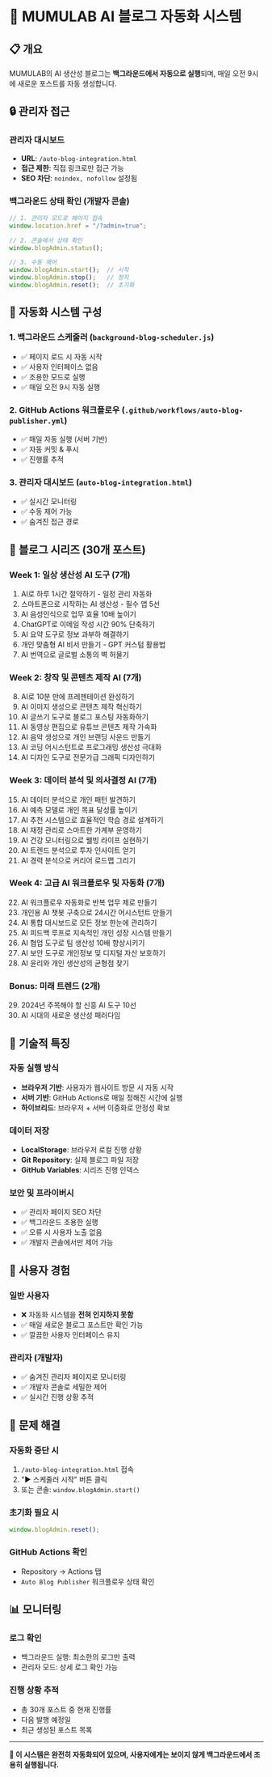 # 🤖 MUMULAB AI 블로그 자동화 시스템

## 📋 개요

MUMULAB의 AI 생산성 블로그는 **백그라운드에서 자동으로 실행**되며, 매일 오전 9시에 새로운 포스트를 자동 생성합니다.

## 🔒 관리자 접근

### 관리자 대시보드
- **URL**: `/auto-blog-integration.html`
- **접근 제한**: 직접 링크로만 접근 가능
- **SEO 차단**: `noindex, nofollow` 설정됨

### 백그라운드 상태 확인 (개발자 콘솔)
```javascript
// 1. 관리자 모드로 페이지 접속
window.location.href = "/?admin=true";

// 2. 콘솔에서 상태 확인
window.blogAdmin.status();

// 3. 수동 제어
window.blogAdmin.start();  // 시작
window.blogAdmin.stop();   // 정지
window.blogAdmin.reset();  // 초기화
```

## 🚀 자동화 시스템 구성

### 1. 백그라운드 스케줄러 (`background-blog-scheduler.js`)
- ✅ 페이지 로드 시 자동 시작
- ✅ 사용자 인터페이스 없음
- ✅ 조용한 모드로 실행
- ✅ 매일 오전 9시 자동 실행

### 2. GitHub Actions 워크플로우 (`.github/workflows/auto-blog-publisher.yml`)
- ✅ 매일 자동 실행 (서버 기반)
- ✅ 자동 커밋 & 푸시
- ✅ 진행률 추적

### 3. 관리자 대시보드 (`auto-blog-integration.html`)
- ✅ 실시간 모니터링
- ✅ 수동 제어 가능
- ✅ 숨겨진 접근 경로

## 📅 블로그 시리즈 (30개 포스트)

### Week 1: 일상 생산성 AI 도구 (7개)
1. AI로 하루 1시간 절약하기 - 일정 관리 자동화
2. 스마트폰으로 시작하는 AI 생산성 - 필수 앱 5선
3. AI 음성인식으로 업무 효율 10배 높이기
4. ChatGPT로 이메일 작성 시간 90% 단축하기
5. AI 요약 도구로 정보 과부하 해결하기
6. 개인 맞춤형 AI 비서 만들기 - GPT 커스텀 활용법
7. AI 번역으로 글로벌 소통의 벽 허물기

### Week 2: 창작 및 콘텐츠 제작 AI (7개)
8. AI로 10분 만에 프레젠테이션 완성하기
9. AI 이미지 생성으로 콘텐츠 제작 혁신하기
10. AI 글쓰기 도구로 블로그 포스팅 자동화하기
11. AI 동영상 편집으로 유튜브 콘텐츠 제작 가속화
12. AI 음악 생성으로 개인 브랜딩 사운드 만들기
13. AI 코딩 어시스턴트로 프로그래밍 생산성 극대화
14. AI 디자인 도구로 전문가급 그래픽 디자인하기

### Week 3: 데이터 분석 및 의사결정 AI (7개)
15. AI 데이터 분석으로 개인 패턴 발견하기
16. AI 예측 모델로 개인 목표 달성률 높이기
17. AI 추천 시스템으로 효율적인 학습 경로 설계하기
18. AI 재정 관리로 스마트한 가계부 운영하기
19. AI 건강 모니터링으로 웰빙 라이프 실현하기
20. AI 트렌드 분석으로 투자 인사이트 얻기
21. AI 경력 분석으로 커리어 로드맵 그리기

### Week 4: 고급 AI 워크플로우 및 자동화 (7개)
22. AI 워크플로우 자동화로 반복 업무 제로 만들기
23. 개인용 AI 챗봇 구축으로 24시간 어시스턴트 만들기
24. AI 통합 대시보드로 모든 정보 한눈에 관리하기
25. AI 피드백 루프로 지속적인 개인 성장 시스템 만들기
26. AI 협업 도구로 팀 생산성 10배 향상시키기
27. AI 보안 도구로 개인정보 및 디지털 자산 보호하기
28. AI 윤리와 개인 생산성의 균형점 찾기

### Bonus: 미래 트렌드 (2개)
29. 2024년 주목해야 할 신흥 AI 도구 10선
30. AI 시대의 새로운 생산성 패러다임

## 🔧 기술적 특징

### 자동 실행 방식
- **브라우저 기반**: 사용자가 웹사이트 방문 시 자동 시작
- **서버 기반**: GitHub Actions로 매일 정해진 시간에 실행
- **하이브리드**: 브라우저 + 서버 이중화로 안정성 확보

### 데이터 저장
- **LocalStorage**: 브라우저 로컬 진행 상황
- **Git Repository**: 실제 블로그 파일 저장
- **GitHub Variables**: 시리즈 진행 인덱스

### 보안 및 프라이버시
- ✅ 관리자 페이지 SEO 차단
- ✅ 백그라운드 조용한 실행
- ✅ 오류 시 사용자 노출 없음
- ✅ 개발자 콘솔에서만 제어 가능

## 🎯 사용자 경험

### 일반 사용자
- ❌ 자동화 시스템을 **전혀 인지하지 못함**
- ✅ 매일 새로운 블로그 포스트만 확인 가능
- ✅ 깔끔한 사용자 인터페이스 유지

### 관리자 (개발자)
- ✅ 숨겨진 관리자 페이지로 모니터링
- ✅ 개발자 콘솔로 세밀한 제어
- ✅ 실시간 진행 상황 추적

## 🚨 문제 해결

### 자동화 중단 시
1. `/auto-blog-integration.html` 접속
2. "▶️ 스케줄러 시작" 버튼 클릭
3. 또는 콘솔: `window.blogAdmin.start()`

### 초기화 필요 시
```javascript
window.blogAdmin.reset();
```

### GitHub Actions 확인
- Repository → Actions 탭
- `Auto Blog Publisher` 워크플로우 상태 확인

## 📊 모니터링

### 로그 확인
- 백그라운드 실행: 최소한의 로그만 출력
- 관리자 모드: 상세 로그 확인 가능

### 진행 상황 추적
- 총 30개 포스트 중 현재 진행률
- 다음 발행 예정일
- 최근 생성된 포스트 목록

---

**🤖 이 시스템은 완전히 자동화되어 있으며, 사용자에게는 보이지 않게 백그라운드에서 조용히 실행됩니다.**